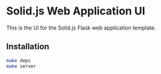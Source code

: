 # Solid.js Web Application UI

This is the UI for the Solid.js Flask web application template.

## Installation

```bash
make deps
make server
```
